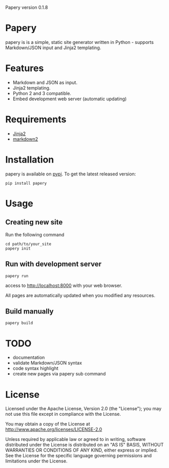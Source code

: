 Papery version 0.1.8

# Papery

papery is  is a simple, static site generator written in Python - supports Markdown/JSON input and Jinja2 templating.

# Features

- Markdown and JSON as input.
- Jinja2 templating.
- Python 2 and 3 compatible.
- Embed development web server (automatic updating)

# Requirements

- [Jinja2](http://jinja.pocoo.org/)
- [markdown2](https://github.com/trentm/python-markdown2)

# Installation

papery is available on [pypi](https://pypi.python.org/pypi).
To get the latest released version:

    pip install papery

# Usage

## Creating new site

Run the following command

    cd path/to/your_site
    papery init

## Run with development server

    papery run

access to <http://localhost:8000> with your web browser.

All pages are automatically updated when you modified any resources.

## Build manually

    papery build

# TODO

- documentation
- validate Markdown/JSON syntax
- code syntax highlight
- create new pages via papery sub command

# License

Licensed under the Apache License, Version 2.0 (the "License"); you may not use this file except in compliance with the License.

You may obtain a copy of the License at http://www.apache.org/licenses/LICENSE-2.0

Unless required by applicable law or agreed to in writing, software distributed under the License is distributed on an "AS IS" BASIS, WITHOUT WARRANTIES OR CONDITIONS OF ANY KIND, either express or implied. See the License for the specific language governing permissions and limitations under the License.
